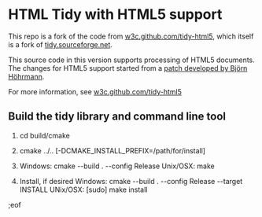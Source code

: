 ﻿# HTML Tidy with HTML5 support

This repo is a fork of the code from [w3c.github.com/tidy-html5][3], which itself
is a fork of [tidy.sourceforge.net][1].

This source code in this version supports processing of HTML5 documents. The
changes for HTML5 support started from a [patch developed by Björn Höhrmann][2].

   [1]: http://tidy.sourceforge.net

   [2]: http://lists.w3.org/Archives/Public/www-archive/2011Nov/0007.html

For more information, see [w3c.github.com/tidy-html5][3]

   [3]: http://w3c.github.com/tidy-html5/


## Build the tidy library and command line tool

  1. cd build/cmake

  2. cmake ../.. [-DCMAKE_INSTALL_PREFIX=/path/for/install]

  3. Windows:  cmake --build . --config Release
     Unix/OSX: make

  4. Install, if desired
     Windows: cmake --build . --config Release --target INSTALL
     UNix/OSX: [sudo] make install

;eof
